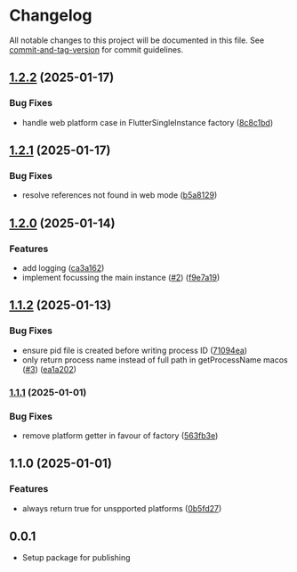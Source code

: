 # Changelog

All notable changes to this project will be documented in this file. See [commit-and-tag-version](https://github.com/absolute-version/commit-and-tag-version) for commit guidelines.

## [1.2.2](https://github.com/necodeIT/flutter_single_instance/compare/v1.2.1...v1.2.2) (2025-01-17)


### Bug Fixes

* handle web platform case in FlutterSingleInstance factory ([8c8c1bd](https://github.com/necodeIT/flutter_single_instance/commit/8c8c1bdc66a97a4b623411877ce35701dadf7293))

## [1.2.1](https://github.com/necodeIT/flutter_single_instance/compare/v1.2.0...v1.2.1) (2025-01-17)


### Bug Fixes

* resolve references not found in web mode ([b5a8129](https://github.com/necodeIT/flutter_single_instance/commit/b5a8129e7078413fe5725c740bafe71b67b5da9c))

## [1.2.0](https://github.com/necodeIT/flutter_single_instance/compare/v1.1.2...v1.2.0) (2025-01-14)


### Features

* add logging ([ca3a162](https://github.com/necodeIT/flutter_single_instance/commit/ca3a162d5c4370eb5d6cbb122e9ccf37b68ca454))
* implement focussing the main instance ([#2](https://github.com/necodeIT/flutter_single_instance/issues/2)) ([f9e7a19](https://github.com/necodeIT/flutter_single_instance/commit/f9e7a19f34a1f3e7922cbd7a947cc907eefdc674))

## [1.1.2](https://github.com/necodeIT/flutter_single_instance/compare/v1.1.1...v1.1.2) (2025-01-13)


### Bug Fixes

* ensure pid file is created before writing process ID ([71094ea](https://github.com/necodeIT/flutter_single_instance/commit/71094ea95d504a7bd879f5a7f4d8099f38c4ea6e))
* only return process name instead of full path in getProcessName macos ([#3](https://github.com/necodeIT/flutter_single_instance/issues/3)) ([ea1a202](https://github.com/necodeIT/flutter_single_instance/commit/ea1a2029d3e7bb971fc9e7f99f35fc5c356f5618))

### [1.1.1](https://github.com/necodeIT/flutter_single_instance/compare/v1.1.0...v1.1.1) (2025-01-01)


### Bug Fixes

* remove platform getter in favour of factory ([563fb3e](https://github.com/necodeIT/flutter_single_instance/commit/563fb3eb4890050341a894435fe80d441d098cdd))

## 1.1.0 (2025-01-01)


### Features

* always return true for unspported platforms ([0b5fd27](https://github.com/necodeIT/flutter_single_instance/commit/0b5fd2701303fc938260e45794efb2ba8466f081))

## 0.0.1

* Setup package for publishing
